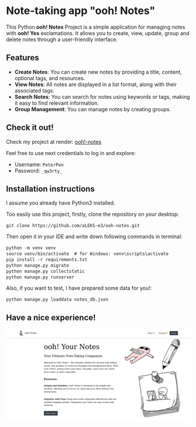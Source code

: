 # Note-taking app "ooh! Notes"

This Python **ooh! Notes** Project is a simple application for managing notes with **ooh! Yes** exclamations. 
It allows you to create, view, update, group and delete notes through a user-friendly interface.

## Features

- **Create Notes**: You can create new notes by providing a title, content, optional tags, and resources.
- **View Notes**: All notes are displayed in a list format, along with their associated tags.
- **Search Notes**: You can search for notes using keywords or tags, making it easy to find relevant information.
- **Group Management**: You can manage notes by creating groups.

## Check it out!

Check my project at render: [ooh!-notes](https://ooh-notes.onrender.com/)

Feel free to use next credentials to log in and explore:

- Username: ```PeterPen```
- Password: ```_qw3rty_```

## Installation instructions

I assume you already have Python3 installed.

Too easily use this project, firstly, clone the repository on your desktop:

```shell
git clone https://github.com/aLEKS-e3/ooh-notes.git
```

Then open it in your IDE and write down following commands in terminal:

```shell
python -m venv venv
source venv/bin/activate  # for Windows: venv\scripts\activate
pip install -r requirements.txt
python manage.py migrate
python manage.py collectstatic
python manage.py runserver
```

Also, if you want to test, I have prepared some data for you!:

```shell
python manage.py loaddata notes_db.json
```

## Have a nice experience!

![Home](home.png)

